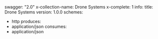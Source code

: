 swagger: "2.0"
x-collection-name: Drone Systems
x-complete: 1
info:
  title: Drone Systems
  version: 1.0.0
schemes:
- http
produces:
- application/json
consumes:
- application/json